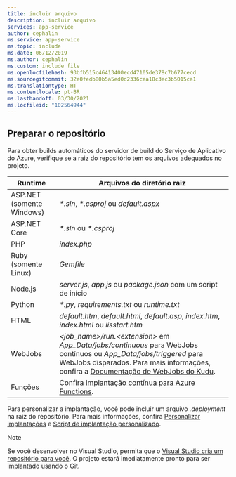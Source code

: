 ```yaml
---
title: incluir arquivo
description: incluir arquivo
services: app-service
author: cephalin
ms.service: app-service
ms.topic: include
ms.date: 06/12/2019
ms.author: cephalin
ms.custom: include file
ms.openlocfilehash: 93bfb515c46413400ecd47105de378c7b677cecd
ms.sourcegitcommit: 32e0fedb80b5a5ed0d2336cea18c3ec3b5015ca1
ms.translationtype: HT
ms.contentlocale: pt-BR
ms.lasthandoff: 03/30/2021
ms.locfileid: "102564944"
---
```

## <a name="prepare-your-repository"></a>Preparar o repositório

Para obter builds automáticos do servidor de build do Serviço de Aplicativo do Azure, verifique se a raiz do repositório tem os arquivos adequados no projeto.

| Runtime | Arquivos do diretório raiz |
|-|-|
| ASP.NET (somente Windows) | _*.sln_, _*.csproj_ ou _default.aspx_ |
| ASP.NET Core | _*.sln_ ou _*.csproj_ |
| PHP | _index.php_ |
| Ruby (somente Linux) | _Gemfile_ |
| Node.js | _server.js_, _app.js_ ou _package.json_ com um script de início |
| Python | _\*.py_, _requirements.txt_ ou _runtime.txt_ |
| HTML | _default.htm_, _default.html_, _default.asp_, _index.htm_, _index.html_ ou _iisstart.htm_ |
| WebJobs | _\<job_name>/run.\<extension>_ em _App\_Data/jobs/continuous_ para WebJobs contínuos ou _App\_Data/jobs/triggered_ para WebJobs disparados. Para mais informações, confira a [Documentação de WebJobs do Kudu](https://github.com/projectkudu/kudu/wiki/WebJobs). |
| Funções | Confira [Implantação contínua para Azure Functions](../articles/azure-functions/functions-continuous-deployment.md#requirements-for-continuous-deployment). |

Para personalizar a implantação, você pode incluir um arquivo *.deployment* na raiz do repositório. Para mais informações, confira [Personalizar implantações](https://github.com/projectkudu/kudu/wiki/Customizing-deployments) e [Script de implantação personalizado](https://github.com/projectkudu/kudu/wiki/Custom-Deployment-Script).

> [!NOTE]
> Se você desenvolver no Visual Studio, permita que o [Visual Studio cria um repositório para você](/azure/devops/repos/git/creatingrepo?tabs=visual-studio). O projeto estará imediatamente pronto para ser implantado usando o Git.
>

